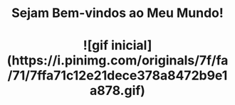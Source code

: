 <div style="text-align: center;">
<h1>Sejam Bem-vindos ao Meu Mundo!<h1/>
<div/>
![gif inicial](https://i.pinimg.com/originals/7f/fa/71/7ffa71c12e21dece378a8472b9e1a878.gif)
<!--
**httpsodre/httpsodre** is a ✨ _special_ ✨ repository because its `README.md` (this file) appears on your GitHub profile.

Here are some ideas to get you started:

- 🔭 I’m currently working on ...
- 🌱 I’m currently learning ...
- 👯 I’m looking to collaborate on ...
- 🤔 I’m looking for help with ...
- 💬 Ask me about ...
- 📫 How to reach me: ...
- 😄 Pronouns: ...
- ⚡ Fun fact: ...
-->

